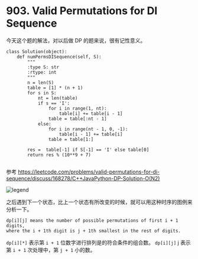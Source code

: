 # 903. Valid Permutations for DI Sequence

今天这个题的解法，对以后做 DP 的题来说，很有记性意义。

```
class Solution(object):
    def numPermsDISequence(self, S):
        """
        :type S: str
        :rtype: int
        """
        n = len(S)
        table = [1] * (n + 1)
        for s in S:
            nt = len(table)
            if s == 'I':
                for i in range(1, nt):
                    table[i] += table[i - 1]
                table = table[:nt - 1]
            else:
                for i in range(nt - 1, 0, -1):
                    table[i - 1] += table[i]
                table = table[1:]

        res =  table[-1] if S[-1] == 'I' else table[0]
        return res % (10**9 + 7)


```

参考 https://leetcode.com/problems/valid-permutations-for-di-sequence/discuss/168278/C++JavaPython-DP-Solution-O(N2)

![legend](https://s3-lc-upload.s3.amazonaws.com/users/lee215/image_1536486527.png)

之后遇到下一个状态，比上一个状态有所改变的时候，就可以用这种时序的图例来分析一下。

```
dp[i][j] means the number of possible permutations of first i + 1 digits,
where the i + 1th digit is j + 1th smallest in the rest of digits.
```

`dp[i][*]` 表示第 `i + 1` 位数字进行排列是的符合条件的组合数。
`dp[i][j]` j 表示第 `i + 1` 次处理中，第 `j + 1` 小的数。
